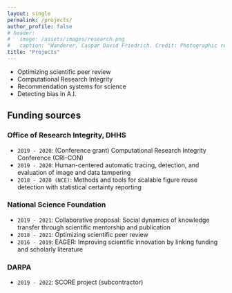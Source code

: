 ```yaml
---
layout: single
permalink: /projects/
author_profile: false
# header:
#   image: /assets/images/research.png
#   caption: "Wanderer, Caspar David Friedrich. Credit: Photographic reproduction by Cybershot800i. (Diff), Wikimedia Commons"
title: "Projects"
---
```


- Optimizing scientific peer review
- Computational Research Integrity
- Recommendation systems for science
- Detecting bias in A.I.

## Funding sources

### Office of Research Integrity, DHHS

- `2019 - 2020`: (Conference grant) Computational Research Integrity Conference (CRI-CON)
- `2019 - 2020`: Human-centered automatic tracing, detection, and evaluation of image and data tampering
- `2018 - 2020 (NCE)`: Methods and tools for scalable figure reuse detection with statistical certainty reporting

### National Science Foundation

- `2019 - 2021`: Collaborative proposal: Social dynamics of knowledge transfer through scientific mentorship and publication
- `2018 - 2021`: Optimizing scientific peer review
- `2016 - 2019`: EAGER: Improving scientific innovation by linking funding and scholarly literature

### DARPA
- `2019 - 2022`: SCORE project (subcontractor)

